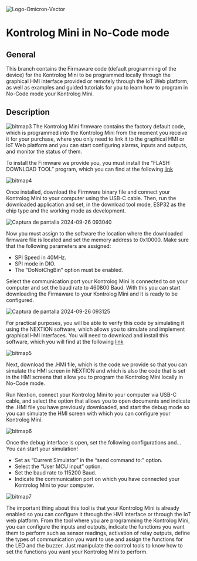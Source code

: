 ![Logo-Omicron-Vector](https://github.com/Omicron-IoT-Solutions/Kontrolog/assets/141452095/1d867a2d-2f0b-40eb-bbb9-566f306320ba)
# Kontrolog Mini in No-Code mode
## General
This branch contains the Firmaware code (default programming of the device) for the Kontrolog Mini to be programmed locally through the graphical HMI interface provided or remotely through the IoT Web platform, as well as examples and guided tutorials for you to learn how to program in No-Code mode your Kontrolog Mini.

## Description
![bitmap3](https://github.com/user-attachments/assets/53b01053-544c-4baa-89e1-4f7cb251cfb4)
The Kontrolog Mini firmware contains the factory default code, which is programmed into the Kontrolog Mini from the moment you receive it for your purchase, where you only need to link it to the graphical HMI or IoT Web platform and you can start configuring alarms, inputs and outputs, and monitor the status of them.

To install the Firmware we provide you, you must install the “FLASH DOWNLOAD TOOL” program, which you can find at the following [link](https://www.espressif.com/en/support/download/other-tools)

![bitmap4](https://github.com/user-attachments/assets/b6a006e4-c233-4be9-896f-3023961ebbd6)

Once installed, download the Firmware binary file and connect your Kontrolog Mini to your computer using the USB-C cable. Then, run the downloaded application and set, in the download tool mode, ESP32 as the chip type and the working mode as development. 

![Captura de pantalla 2024-09-26 093040](https://github.com/user-attachments/assets/5428a370-f87d-42e4-8ab8-179a462d1211)

Now you must assign to the software the location where the downloaded firmware file is located and set the memory address to 0x10000. Make sure that the following parameters are assigned:
- SPI Speed in 40MHz.
- SPI mode in DIO.
- The “DoNotChgBin” option must be enabled.
  
Select the communication port your Kontrolog Mini is connected to on your computer and set the baud rate to 460800 Baud. With this you can start downloading the Firmaware to your Kontrolog Mini and it is ready to be configured. 

![Captura de pantalla 2024-09-26 093125](https://github.com/user-attachments/assets/965401de-3623-4b86-984d-8fd21320c8ce)

For practical purposes, you will be able to verify this code by simulating it using the NEXTION software, which allows you to simulate and implement graphical HMI interfaces. You will need to download and install this software, which you will find at the following [link](https://nextion.tech/nextion-editor/)

![bitmap5](https://github.com/user-attachments/assets/474b78f5-1276-4cc6-bcec-e282d71e6dc2)

Next, download the .HMI file, which is the code we provide so that you can simulate the HMI screen in NEXTION and which is also the code that is set in the HMI screens that allow you to program the Kontrolog Mini locally in No-Code mode.

Run Nextion, connect your Kontrolog Mini to your computer via USB-C cable, and select the option that allows you to open documents and indicate the .HMI file you have previously downloaded, and start the debug mode so you can simulate the HMI screen with which you can configure your Kontrolog Mini.

![bitmap6](https://github.com/user-attachments/assets/fedb8984-fed5-4dcf-bad6-4c01200c403d)

Once the debug interface is open, set the following configurations and... You can start your simulation!
- Set as “Current Simulator” in the “send command to:” option.
- Select the “User MCU input” option.
- Set the baud rate to 115200 Baud.
- Indicate the communication port on which you have connected your Kontrolog Mini to your computer.

![bitmap7](https://github.com/user-attachments/assets/2e8c4f9a-6de7-4317-ac4f-9b77bf4a5ec1)

The important thing about this tool is that your Kontrolog Mini is already enabled so you can configure it through the HMI interface or through the IoT web platform. From the tool where you are programming the Kontrolog Mini, you can configure the inputs and outputs, indicate the functions you want them to perform such as sensor readings, activation of relay outputs, define the types of communication you want to use and assign the functions for the LED and the buzzer. Just manipulate the control tools to know how to set the functions you want your Kontrolog Mini to perform.
